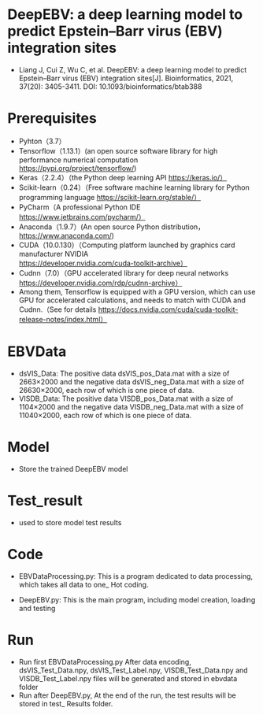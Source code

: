 # DeepEBV: a deep learning model to predict Epstein–Barr virus (EBV) integration sites
* Liang J, Cui Z, Wu C, et al. DeepEBV: a deep learning model to predict Epstein–Barr virus (EBV) integration sites[J]. Bioinformatics, 2021, 37(20): 3405-3411. DOI: 10.1093/bioinformatics/btab388
# Prerequisites
* Pyhton（3.7）
* Tensorflow（1.13.1）(an open source software library for high performance numerical computation https://pypi.org/project/tensorflow/)
* Keras（2.2.4）（the Python deep learning API https://keras.io/）
* Scikit-learn（0.24）（Free software machine learning library for Python programming language https://scikit-learn.org/stable/）
* PyCharm（A professional Python IDE https://www.jetbrains.com/pycharm/）
* Anaconda（1.9.7）(An open source Python distribution， https://www.anaconda.com/)
* CUDA（10.0.130）（Computing platform launched by graphics card manufacturer NVIDIA https://developer.nvidia.com/cuda-toolkit-archive）
* Cudnn（7.0）（GPU accelerated library for deep neural networks https://developer.nvidia.com/rdp/cudnn-archive）
* Among them, Tensorflow is equipped with a GPU version, which can use GPU for accelerated calculations, and needs to match with CUDA and Cudnn.（See for details https://docs.nvidia.com/cuda/cuda-toolkit-release-notes/index.html）


# EBVData
* dsVIS_Data:
The positive data dsVIS_pos_Data.mat with a size of 2663×2000 and the negative data dsVIS_neg_Data.mat with a size of 26630×2000, each row of which is one piece of data.
* VISDB_Data:
The positive data VISDB_pos_Data.mat with a size of 1104×2000 and the negative data VISDB_neg_Data.mat with a size of 11040×2000, each row of which is one piece of data.
# Model
* Store the trained DeepEBV model

# Test_result
* used to store model test results

 # Code
* EBVDataProcessing.py: This is a program dedicated to data processing, which takes all data to one_ Hot coding.

* DeepEBV.py: This is the main program, including model creation, loading and testing

# Run 
* Run first EBVDataProcessing.py After data encoding, dsVIS_Test_Data.npy, dsVIS_Test_Label.npy, VISDB_Test_Data.npy and VISDB_Test_Label.npy files will be generated and stored in ebvdata folder 
* Run after DeepEBV.py, At the end of the run, the test results will be stored in test_ Results folder.
